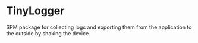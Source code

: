 # TinyLogger

SPM package for collecting logs and exporting them from the application to the outside by shaking the device.
